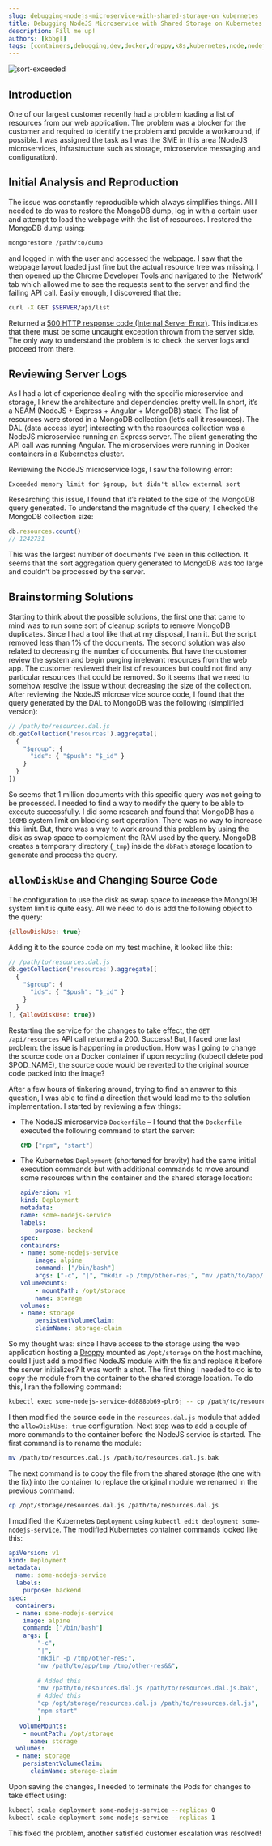```yaml
---
slug: debugging-nodejs-microservice-with-shared-storage-on kubernetes
title: Debugging NodeJS Microservice with Shared Storage on Kubernetes
description: Fill me up!
authors: [kbbgl]
tags: [containers,debugging,dev,docker,droppy,k8s,kubernetes,node,nodejs,web,webapplication,webdevelopment]
---
```


![sort-exceeded](https://tilsupport.files.wordpress.com/2021/05/sort_exceeded-1.png)

## Introduction

One of our largest customer recently had a problem loading a list of resources from our web application. The problem was a blocker for the customer and required to identify the problem and provide a workaround, if possible. I was assigned the task as I was the SME in this area (NodeJS microservices, infrastructure such as storage, microservice messaging and configuration).

## Initial Analysis and Reproduction

The issue was constantly reproducible which always simplifies things. All I needed to do was to restore the MongoDB dump, log in with a certain user and attempt to load the webpage with the list of resources.
I restored the MongoDB dump using:

```bash
mongorestore /path/to/dump
```

and logged in with the user and accessed the webpage.
I saw that the webpage layout loaded just fine but the actual resource tree was missing. I then opened up the Chrome Developer Tools and navigated to the ‘Network’ tab which allowed me to see the requests sent to the server and find the failing API call. Easily enough, I discovered that the:

```bash
curl -X GET $SERVER/api/list
```

Returned a [500 HTTP response code (Internal Server Error)](https://developer.mozilla.org/en-US/docs/Web/HTTP/Status/500). This indicates that there must be some uncaught exception thrown from the server side. The only way to understand the problem is to check the server logs and proceed from there.

## Reviewing Server Logs

As I had a lot of experience dealing with the specific microservice and storage, I knew the architecture and dependencies pretty well. In short, it’s a NEAM (NodeJS + Express + Angular + MongoDB) stack. The list of resources were stored in a MongoDB collection (let’s call it resources). The DAL (data access layer) interacting with the resources collection was a NodeJS microservice running an Express server. The client generating the API call was running Angular. The microservices were running in Docker containers in a Kubernetes cluster.

Reviewing the NodeJS microservice logs, I saw the following error:

```plaintext
Exceeded memory limit for $group, but didn't allow external sort
```

Researching this issue, I found that it’s related to the size of the MongoDB query generated. To understand the magnitude of the query, I checked the MongoDB collection size:

```javascript
db.resources.count()
// 1242731
```

This was the largest number of documents I’ve seen in this collection. It seems that the sort aggregation query generated to MongoDB was too large and couldn’t be processed by the server. 

## Brainstorming Solutions

Starting to think about the possible solutions, the first one that came to mind was to run some sort of cleanup scripts to remove MongoDB duplicates. Since I had a tool like that at my disposal, I ran it. But the script removed less than 1% of the documents. 
The second solution was also related to decreasing the number of documents. But have the customer review the system and begin purging irrelevant resources from the web app. The customer reviewed their list of resources but could not find any particular resources that could be removed. So it seems that we need to somehow resolve the issue without decreasing the size of the collection.
After reviewing the NodeJS microservice source code, I found that the query generated by the DAL to MongoDB was the following (simplified version):

```javascript
// /path/to/resources.dal.js
db.getCollection('resources').aggregate([
  { 
    "$group": {
      "ids": { "$push": "$_id" }
    }
  }
])
```

So seems that 1 million documents with this specific query was not going to be processed. I needed to find a way to modify the query to be able to execute successfully.
I did some research and found that MongoDB has a `100MB` system limit on blocking sort operation. There was no way to increase this limit. But, there was a way to work around this problem by using the disk as swap space to complement the RAM used by the query. MongoDB creates a temporary directory (`_tmp`) inside the `dbPath` storage location to generate and process the query.


## `allowDiskUse` and Changing Source Code

The configuration to use the disk as swap space to increase the MongoDB system limit is quite easy. All we need to do is add the following object to the query:

```javascript
{allowDiskUse: true}
```

Adding it to the source code on my test machine, it looked like this:

```javascript
// /path/to/resources.dal.js
db.getCollection('resources').aggregate([
  { 
    "$group": {
      "ids": { "$push": "$_id" }
    }
  }
], {allowDiskUse: true})
```

Restarting the service for the changes to take effect, the `GET /api/resources` API call returned a 200. Success!
But, I faced one last problem: the issue is happening in production. How was I going to change the source code on a Docker container if upon recycling (kubectl delete pod $POD_NAME), the source code would be reverted to the original source code packed into the image?

After a few hours of tinkering around, trying to find an answer to this question, I was able to find a direction that would lead me to the solution implementation.
I started by reviewing a few things:

- The NodeJS microservice `Dockerfile` – I found that the `Dockerfile` executed the following command to start the server:

	```dockerfile
	CMD ["npm", "start"]
	```
- The Kubernetes `Deployment` (shortened for brevity) had the same initial execution commands but with additional commands to move around some resources within the container and the shared storage location:

	```yaml
	apiVersion: v1
	kind: Deployment
	metadata:
	name: some-nodejs-service
	labels:
		purpose: backend
	spec:
	containers:
	- name: some-nodejs-service
		image: alpine
		command: ["/bin/bash"]
		args: ["-c", "|", "mkdir -p /tmp/other-res;", "mv /path/to/app/tmp /tmp/other-res&&", "npm start"]
	volumeMounts:
		- mountPath: /opt/storage
		name: storage
	volumes:
	- name: storage
		persistentVolumeClaim:
		claimName: storage-claim
	```

So my thought was: since I have access to the storage using the web application hosting a [Droppy](https://github.com/silverwind/droppy) mounted as `/opt/storage` on the host machine, could I just add a modified NodeJS module with the fix and replace it before the server initializes?
It was worth a shot.
The first thing I needed to do is to copy the module from the container to the shared storage location. To do this, I ran the following command:

```bash
kubectl exec some-nodejs-service-dd888bb69-plr6j -- cp /path/to/resources.dal.js /opt/storage/resources.dal.js
```

I then modified the source code in the `resources.dal.js` module that added the `allowDiskUse: true` configuration.
Next step was to add a couple of more commands to the container before the NodeJS service is started. The first command is to rename the module:

```bash
mv /path/to/resources.dal.js /path/to/resources.dal.js.bak
```

The next command is to copy the file from the shared storage (the one with the fix) into the container to replace the original module we renamed in the previous command:

```bash
cp /opt/storage/resources.dal.js /path/to/resources.dal.js
```

I modified the Kubernetes `Deployment` using `kubectl edit deployment some-nodejs-service`. The modified Kubernetes container commands looked like this:

```yaml
apiVersion: v1
kind: Deployment
metadata:
  name: some-nodejs-service
  labels:
    purpose: backend
spec:
  containers:
  - name: some-nodejs-service
    image: alpine
    command: ["/bin/bash"]
    args: [
		"-c",
		"|",
		"mkdir -p /tmp/other-res;",
		"mv /path/to/app/tmp /tmp/other-res&&",
		
		# Added this
		"mv /path/to/resources.dal.js /path/to/resources.dal.js.bak",
		# Added this
		"cp /opt/storage/resources.dal.js /path/to/resources.dal.js",
		"npm start"
		]
   volumeMounts:
    - mountPath: /opt/storage
      name: storage
  volumes:
  - name: storage
    persistentVolumeClaim:
      claimName: storage-claim
```

Upon saving the changes, I needed to terminate the Pods for changes to take effect using:

```bash
kubectl scale deployment some-nodejs-service --replicas 0
kubectl scale deployment some-nodejs-service --replicas 1
```

This fixed the problem, another satisfied customer escalation was resolved!
